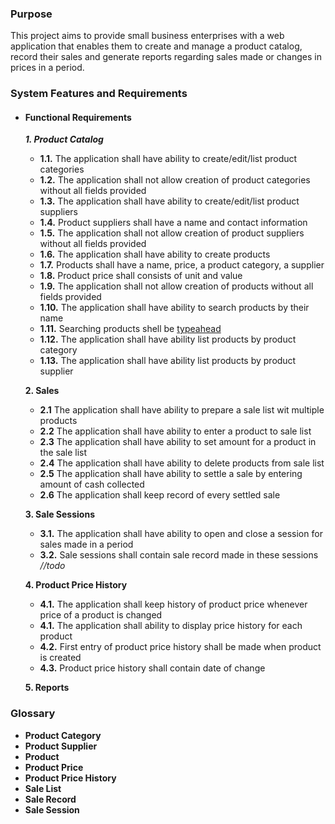 ### Purpose

This project aims to provide small business enterprises with a web
application that enables them to create and manage a product catalog, 
record their sales and generate reports regarding sales made or 
changes in prices in a period.

### System Features and Requirements

* #### Functional Requirements
    
    ***1. Product Catalog***
   
    * **1.1.** The application shall have ability to create/edit/list product categories
    * **1.2.** The application shall not allow creation of product categories without all fields provided
    * **1.3.** The application shall have ability to create/edit/list product suppliers
    * **1.4.** Product suppliers shall have a name and contact information
    * **1.5.** The application shall not allow creation of product suppliers without all fields provided
    * **1.6.** The application shall have ability to create products
    * **1.7.** Products shall have a name, price, a product category, a supplier
    * **1.8.** Product price shall consists of unit and value
    * **1.9.** The application shall not allow creation of products without all fields provided
    * **1.10.** The application shall have ability to search products by their name
    * **1.11.** Searching products shell be [typeahead](https://en.wikipedia.org/wiki/Typeahead)
    * **1.12.** The application shall have ability list products by product category
    * **1.13.** The application shall have ability list products by product supplier
    
    **2. Sales**
    
    * **2.1** The application shall have ability to prepare a sale list wit multiple products
    * **2.2** The application shall have ability to enter a product to sale list
    * **2.3** The application shall have ability to set amount for a product in the sale list
    * **2.4** The application shall have ability to delete products from sale list
    * **2.5** The application shall have ability to settle a sale by entering amount of cash collected
    * **2.6** The application shall keep record of every settled sale
    
    **3. Sale Sessions**
    
    * **3.1.** The application shall have ability to open and close a session for sales made in a 
    period
    * **3.2.** Sale sessions shall contain sale record made in these sessions *//todo*
    
    **4. Product Price History**
    
    * **4.1.** The application shall keep history of product price whenever price of a product is changed
    * **4.1.** The application shall ability to display price history for each product
    * **4.2.** First entry of product price history shall be made when product is created
    * **4.3.** Product price history shall contain date of change
    
    **5. Reports**

### Glossary
* **Product Category**  
* **Product Supplier**  
* **Product** 
* **Product Price**   
* **Product Price History** 
* **Sale List**  
* **Sale Record**  
* **Sale Session**  